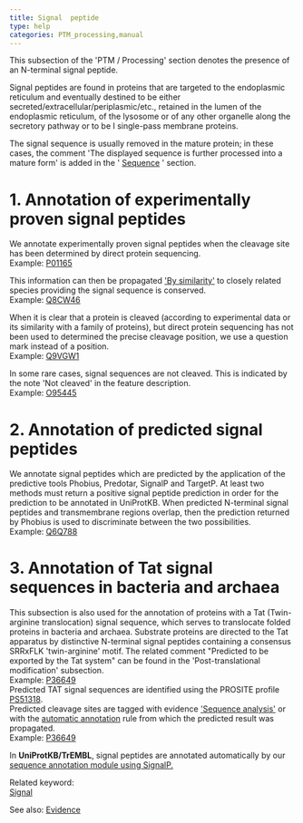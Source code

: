 ```yaml
---
title: Signal  peptide
type: help
categories: PTM_processing,manual
---
```


This subsection of the 'PTM / Processing' section denotes the presence of an N-terminal signal peptide.

Signal peptides are found in proteins that are targeted to the endoplasmic reticulum and eventually destined to be either secreted/extracellular/periplasmic/etc., retained in the lumen of the endoplasmic reticulum, of the lysosome or of any other organelle along the secretory pathway or to be I single-pass membrane proteins.

The signal sequence is usually removed in the mature protein; in these cases, the comment 'The displayed sequence is further processed into a mature form' is added in the ' [Sequence](https://www.uniprot.org/help/sequences_section) ' section.

# 1. Annotation of experimentally proven signal peptides

We annotate experimentally proven signal peptides when the cleavage site has been determined by direct protein sequencing.  
Example: [P01165](https://www.uniprot.org/uniprotkb/P01165#ptm_processing)

This information can then be propagated ['By similarity'](https://www.uniprot.org/help/evidences#ECO:0000250) to closely related species providing the signal sequence is conserved.  
Example: [Q8CW46](https://www.uniprot.org/uniprotkb/Q8CW46#ptm_processing)

When it is clear that a protein is cleaved (according to experimental data or its similarity with a family of proteins), but direct protein sequencing has not been used to determined the precise cleavage position, we use a question mark instead of a position.  
Example: [Q9VGW1](https://www.uniprot.org/uniprotkb/Q9VGW1#ptm_processing)

In some rare cases, signal sequences are not cleaved. This is indicated by the note 'Not cleaved' in the feature description.  
Example: [O95445](https://www.uniprot.org/uniprotkb/O95445#ptm_processing)

# 2. Annotation of predicted signal peptides

We annotate signal peptides which are predicted by the application of the predictive tools Phobius, Predotar, SignalP and TargetP. At least two methods must return a positive signal peptide prediction in order for the prediction to be annotated in UniProtKB. When predicted N-terminal signal peptides and transmembrane regions overlap, then the prediction returned by Phobius is used to discriminate between the two possibilities.  
Example: [Q6Q788](https://www.uniprot.org/uniprotkb/Q6Q788#ptm_processing)

# 3. Annotation of Tat signal sequences in bacteria and archaea

This subsection is also used for the annotation of proteins with a Tat (Twin-arginine translocation) signal sequence, which serves to translocate folded proteins in bacteria and archaea. Substrate proteins are directed to the Tat apparatus by distinctive N-terminal signal peptides containing a consensus SRRxFLK 'twin-arginine' motif. The related comment "Predicted to be exported by the Tat system" can be found in the 'Post-translational modification' subsection.  
Example: [P36649](https://www.uniprot.org/uniprotkb/P36649#ptm_processing)  
Predicted TAT signal sequences are identified using the PROSITE profile [PS51318](https://prosite.expasy.org/PS51318).  
Predicted cleavage sites are tagged with evidence ['Sequence analysis'](https://www.uniprot.org/help/evidences#ECO:0000255) or with the [automatic annotation](https://www.uniprot.org/help/automatic_annotation) rule from which the predicted result was propagated.  
Example: [P36649](https://www.uniprot.org/uniprotkb/P36649#ptm_processing)

In **UniProtKB/TrEMBL**, signal peptides are annotated automatically by our [sequence annotation module using SignalP.](https://www.uniprot.org/help/sam)

Related keyword:  
[Signal](https://www.uniprot.org/keywords/732)

See also: [Evidence](https://www.uniprot.org/help/evidences)
